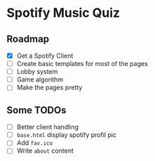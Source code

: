 # Spotify Music Quiz

## Roadmap

- [x] Get a Spotify Client
- [ ] Create basic templates for most of the pages
- [ ] Lobby system
- [ ] Game algorithm
- [ ] Make the pages pretty

## Some TODOs

- [ ] Better client handling
- [ ] `base.html` display spotify profil pic
- [ ] Add `fav.ico`
- [ ] Write `about` content